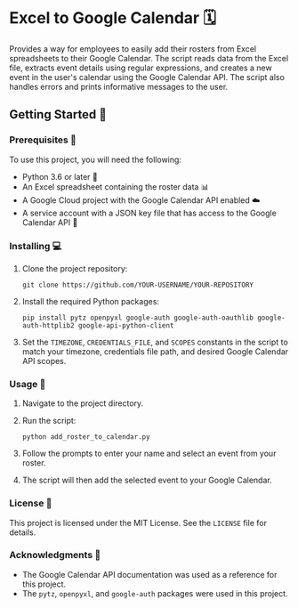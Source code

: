 # Excel to Google Calendar 🗓️

Provides a way for employees to easily add their rosters from Excel spreadsheets to their Google Calendar. The script reads data from the Excel file, extracts event details using regular expressions, and creates a new event in the user's calendar using the Google Calendar API. The script also handles errors and prints informative messages to the user.

## Getting Started 🚀

### Prerequisites 🧰

To use this project, you will need the following:

- Python 3.6 or later 🐍
- An Excel spreadsheet containing the roster data 📊
- A Google Cloud project with the Google Calendar API enabled ☁️
- A service account with a JSON key file that has access to the Google Calendar API 🔑

### Installing 💻

1. Clone the project repository:

   `git clone https://github.com/YOUR-USERNAME/YOUR-REPOSITORY`

2. Install the required Python packages:

   `pip install pytz openpyxl google-auth google-auth-oauthlib google-auth-httplib2 google-api-python-client`

3. Set the `TIMEZONE`, `CREDENTIALS_FILE`, and `SCOPES` constants in the script to match your timezone, credentials file path, and desired Google Calendar API scopes.

### Usage 🚀

1. Navigate to the project directory.

2. Run the script:

   `python add_roster_to_calendar.py`

3. Follow the prompts to enter your name and select an event from your roster.

4. The script will then add the selected event to your Google Calendar.

### License 📜

This project is licensed under the MIT License. See the `LICENSE` file for details.

### Acknowledgments 🙏

- The Google Calendar API documentation was used as a reference for this project.
- The `pytz`, `openpyxl`, and `google-auth` packages were used in this project. 
